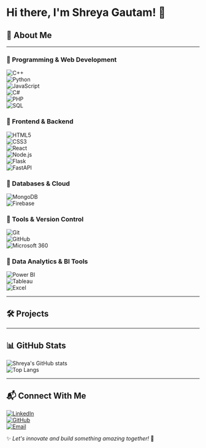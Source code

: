 # Hi there, I'm Shreya Gautam! 👋  

## 🚀 About Me  


---

### 🔹 Programming & Web Development  
![C++](https://img.shields.io/badge/-C++-000?&logo=C%2B%2B)  
![Python](https://img.shields.io/badge/-Python-000?&logo=Python)  
![JavaScript](https://img.shields.io/badge/-JavaScript-000?&logo=JavaScript)  
![C#](https://img.shields.io/badge/-C%23-000?&logo=Csharp)  
![PHP](https://img.shields.io/badge/-PHP-000?&logo=PHP)  
![SQL](https://img.shields.io/badge/-SQL-000?&logo=MySQL)  

### 🔹 Frontend & Backend  
![HTML5](https://img.shields.io/badge/-HTML5-000?&logo=HTML5)  
![CSS3](https://img.shields.io/badge/-CSS3-000?&logo=CSS3)  
![React](https://img.shields.io/badge/-React-000?&logo=React)  
![Node.js](https://img.shields.io/badge/-Node.js-000?&logo=Node.js)  
![Flask](https://img.shields.io/badge/-Flask-000?&logo=Flask)  
![FastAPI](https://img.shields.io/badge/-FastAPI-000?&logo=FastAPI)  

### 🔹 Databases & Cloud  
![MongoDB](https://img.shields.io/badge/-MongoDB-000?&logo=MongoDB)  
![Firebase](https://img.shields.io/badge/-Firebase-000?&logo=Firebase)  

### 🔹 Tools & Version Control  
![Git](https://img.shields.io/badge/-Git-000?&logo=Git)  
![GitHub](https://img.shields.io/badge/-GitHub-000?&logo=GitHub)  
![Microsoft 360](https://img.shields.io/badge/-Microsoft_Office-000?&logo=Microsoft-Office)  

### 🔹 Data Analytics & BI Tools  
![Power BI](https://img.shields.io/badge/-Power_BI-000?&logo=Power-BI)  
![Tableau](https://img.shields.io/badge/-Tableau-000?&logo=Tableau)  
![Excel](https://img.shields.io/badge/-Excel-000?&logo=Microsoft-Excel)  
  


---

## 🛠 Projects  


---

## 📊 GitHub Stats  
![Shreya's GitHub stats](https://github-readme-stats.vercel.app/api?username=Shreyagautam29&show_icons=true&theme=tokyonight)  
![Top Langs](https://github-readme-stats.vercel.app/api/top-langs/?username=Shreyagautam29&layout=compact&theme=tokyonight)  

---

## 📬 Connect With Me  
[![LinkedIn](https://img.shields.io/badge/LinkedIn-0A66C2?style=for-the-badge&logo=linkedin&logoColor=white)](https://www.linkedin.com/in/shreya-gautam-821216252/)  
[![GitHub](https://img.shields.io/badge/GitHub-181717?style=for-the-badge&logo=github&logoColor=white)](https://github.com/Shreya-Git29)  
[![Email](https://img.shields.io/badge/Email-D14836?style=for-the-badge&logo=gmail&logoColor=white)](mailto:gautamshreya04@gmail.com)  

✨ _Let's innovate and build something amazing together!_ 🚀  
